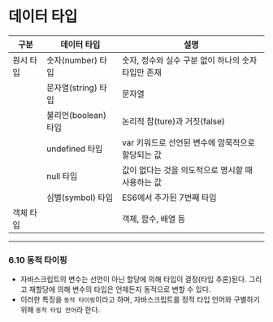 # 데이터 타입  

|구분|데이터 타입|설명|
|---|---|---|
|원시 타입|숫자(number) 타입|숫자, 정수와 실수 구분 없이 하나의 숫자 타입만 존재|
||문자열(string) 타입|문자열|
||불리언(boolean) 타입|논리적 참(ture)과 거짓(false)|
||undefined 타입|var 키워드로 선언된 변수에 암묵적으로 할당되는 값|
||null 타입|값이 없다는 것을 의도적으로 명시할 때 사용하는 값|
||심벌(symbol) 타입|ES6에서 추가된 7번째 타입|
|객체 타입||객체, 함수, 배열 등|

***

### 6.10 동적 타이핑
- 자바스크립트의 변수는 선언이 아닌 할당에 의해 타입이 결정(타입 추론)된다. 그리고 재할당에 의해 변수의 타입은 언제든지 동적으로 변할 수 있다.
- 이러한 특징을 `동적 타이핑`이라고 하며, 자바스크립트를 정적 타입 언어와 구별하기 위해 `동적 타입 언어`라 한다.

